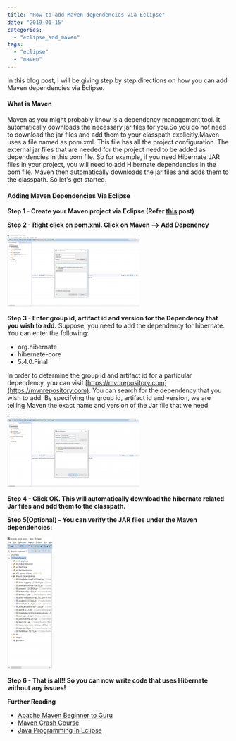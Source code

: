 ```yaml
---
title: "How to add Maven dependencies via Eclipse"
date: "2019-01-15"
categories: 
  - "eclipse_and_maven"
tags: 
  - "eclipse"
  - "maven"
---
```


In this blog post, I will be giving step by step directions on how you can add Maven dependencies via Eclipse.

#### What is Maven

Maven as you might probably know is a dependency management tool. It automatically downloads the necessary jar files for you.So you do not need to download the jar files and add them to your classpath explicitly.Maven uses a file named as pom.xml. This file has all the project configuration. The external jar files that are needed for the project need to be added as dependencies in this pom file. So for example, if you need Hibernate JAR files in your project, you will need to add Hibernate dependencies in the pom file. Maven then automatically downloads the jar files and adds them to the classpath. So let's get started.

#### Adding Maven Dependencies Via Eclipse

**Step 1 - Create your Maven project via Eclipse (Refer [this](../../2018/10/how-to-create-a-maven-project-in-eclipse.md) post)**

**Step 2 - Right click on pom.xml. Click on Maven --> Add Depenency**

[![](images/mavrn_dep1-300x164.png)](images/mavrn_dep1.png)

**Step 3 - Enter group id, artifact id and version for the Dependency that you wish to add.** Suppose, you need to add the dependency for hibernate. You can enter the following:

- org.hibernate
- hibernate-core
- 5.4.0.Final

In order to determine the group id and artifact id for a particular dependency, you can visit [https://mvnrepository.com](https://mvnrepository.com). You can search for the dependency that you wish to add. By specifying the group id, artifact id and version, we are telling Maven the exact name and version of the Jar file that we need

[![](images/mavrn_dep2-300x164.png)](images/mavrn_dep2.png)

**Step 4 - Click OK. This will automatically download the hibernate related Jar files and add them to the classpath.**

**Step 5(Optional) - You can verify the JAR files under the Maven dependencies:**

[![](images/mavrn_dep3-102x300.png)](images/mavrn_dep3.png)

**Step 6 - That is all!! So you can now write code that uses Hibernate without any issues!**

**Further Reading**

- [Apache Maven Beginner to Guru](https://click.linksynergy.com/deeplink?id=MnzIZAZNE5Y&mid=39197&murl=https%3A%2F%2Fwww.udemy.com%2Fcourse%2Fapache-maven-beginner-to-guru%2F)
- [Maven Crash Course](https://click.linksynergy.com/deeplink?id=MnzIZAZNE5Y&mid=39197&murl=https%3A%2F%2Fwww.udemy.com%2Fcourse%2Fmavencrashcourse%2F)
- [Java Programming in Eclipse](https://click.linksynergy.com/deeplink?id=MnzIZAZNE5Y&mid=39197&murl=https%3A%2F%2Fwww.udemy.com%2Fcourse%2Feclipse-the-basic-java-programming-course%2F)

